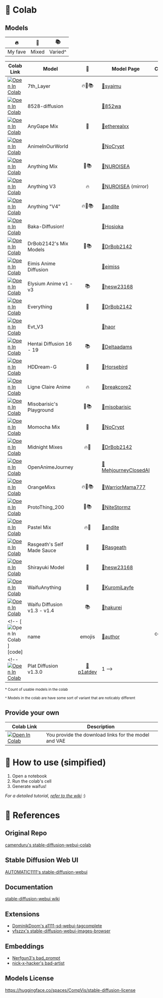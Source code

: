 # 🚀 Colab
## Models
| 🔥 | 🔁 | 📚 |
| --- | --- | --- |
| My fave | Mixed | Varied^

| Colab Link | Model | 🤔  | Model Page | Count*
| ---        | ---   | :---: | ---        | ---: |
[![Open In Colab][colab-icon]][7thl] | 7th_Layer | 🔥🔁📚 | [🤗syaimu](https://huggingface.co/syaimu/7th_Layer) | 10
[![Open In Colab][colab-icon]][8528] | 8528-diffusion | | [🤗852wa](https://huggingface.co/852wa/8528-diffusion) | 1
[![Open In Colab][colab-icon]][agmx] | AnyGape Mix | 🔁 | [🤗etherealxx](https://huggingface.co/etherealxx/anygape-mix) | 1
[![Open In Colab][colab-icon]][aiow] | AnimeInOurWorld |  | [🤗NoCrypt](https://huggingface.co/NoCrypt/animeinourworld-model) | 1
[![Open In Colab][colab-icon]][amx]  | Anything Mix | 🔁📚 | [🤗NUROISEA](https://huggingface.co/NUROISEA/anything-mix) | 7
[![Open In Colab][colab-icon]][av3]  | Anything V3 | 🔥 | [🤗NUROISEA](https://huggingface.co/NUROISEA/av3-mirror) (mirror) | 1 
[![Open In Colab][colab-icon]][av4]  | Anything "V4" | 🔥🔁📚 | [🤗andite](https://huggingface.co/andite/anything-v4.0) | 2
[![Open In Colab][colab-icon]][bd]   | Baka-Diffusion! |  | [🤗Hosioka](https://huggingface.co/Hosioka/Baka-Diffusion) | 1 
[![Open In Colab][colab-icon]][dbmx] | DrBob2142's Mix Models | 🔁📚 | [🤗DrBob2142](https://huggingface.co/DrBob2142/Mix-Models) | 12
[![Open In Colab][colab-icon]][ead]  | Eimis Anime Diffusion |  | [🤗eimiss](https://huggingface.co/eimiss/EimisAnimeDiffusion_1.0v) | 1
[![Open In Colab][colab-icon]][eam]  | Elysium Anime v1 - v3 | 📚 | [🤗hesw23168](https://huggingface.co/hesw23168/SD-Elysium-Model) | 3
[![Open In Colab][colab-icon]][evry] | Everything | 🔁 | [🤗DrBob2142](https://huggingface.co/DrBob2142/Everything) | 3
[![Open In Colab][colab-icon]][evt3] | Evt_V3 |  | [🤗haor](https://huggingface.co/haor/Evt_V3) | 1
[![Open In Colab][colab-icon]][hd]   | Hentai Diffusion 16 - 19 | 📚 | [🤗Deltaadams](https://huggingface.co/Deltaadams/HentaiDiffusion) | 4
[![Open In Colab][colab-icon]][hddg] | HDDream-G | 🔁 | [🤗Horsebird](https://huggingface.co/Horsebird/HDDream-G) | 1
[![Open In Colab][colab-icon]][lca]  | Ligne Claire Anime | 🔥 | [🤗breakcore2](https://huggingface.co/breakcore2/ligne_claire_anime_diffusion) | 1
[![Open In Colab][colab-icon]][mbp]  | Misobarisic's Playground |  🔁📚 | [🤗misobarisic](https://huggingface.co/misobarisic/playground) | 7
[![Open In Colab][colab-icon]][mcmx] | Momocha Mix | 🔁 | [🤗NoCrypt](https://huggingface.co/NoCrypt/momocha-mix) | 1
[![Open In Colab][colab-icon]][mnmx] | Midnight Mixes | 🔥🔁 | [🤗DrBob2142](https://huggingface.co/DrBob2142/Midnight_Mixes) | 3
[![Open In Colab][colab-icon]][oaj]  | OpenAnimeJourney |  | [🤗MehjourneyClosedAI](https://huggingface.co/MehjourneyClosedAI/OpenAnimeJourney) | 1
[![Open In Colab][colab-icon]][omx]  | OrangeMixs | 🔥🔁📚 | [🤗WarriorMama777](https://huggingface.co/WarriorMama777/OrangeMixs) | 23
[![Open In Colab][colab-icon]][p200] | ProtoThing_200 | 🔁📚 | [🤗NiteStormz](https://huggingface.co/NiteStormz/ProtoThing_200) | 2
[![Open In Colab][colab-icon]][ptmx] | Pastel Mix  | 🔥🔁 | [🤗andite](https://huggingface.co/andite/pastel-mix) | 1
[![Open In Colab][colab-icon]][rsms] | Rasgeath's Self Made Sauce | 🔁 | [🤗Rasgeath](https://huggingface.co/Rasgeath/self_made_sauce) | 7
[![Open In Colab][colab-icon]][sryk] | Shirayuki Model | 🔁 | [🤗hesw23168](https://huggingface.co/hesw23168/SD_Shirayuki_Model) | 1
[![Open In Colab][colab-icon]][wany] | WaifuAnything | 🔁 | [🤗KuromiLayfe](https://huggingface.co/KuromiLayfe/WaifuAnything) | 1
[![Open In Colab][colab-icon]][wd]   | Waifu Diffusion v1.3 - v1.4 | 📚 | [🤗hakurei](https://huggingface.co/hakurei/waifu-diffusion) | 4
<!-- [![Open In Colab][colab-icon]][code] | name  | emojis | [🤗author](https://huggingface.co/author/model) | count -->
<!-- [![Open In Colab][colab-icon]][pd13] | Plat Diffusion v1.3.0  | [🤗p1atdev](https://huggingface.co/p1atdev/plat-diffusion) | 1 -->

<small>* Count of usable models in the colab</small>

<small>^ Models in the colab are have some sort of variant that are noticably different</small>

## Provide your own
| Colab Link | Description
| --- | --- |
[![Open In Colab][colab-icon]][own-model] | You provide the download links for the model and VAE

# 🤔 How to use (simpified)

1. Open a notebook
2. Run the colab's cell
3. Generate waifus!

*For a detailed tutorial, [refer to the wiki](https://github.com/NUROISEA/anime-webui-colab/wiki/Getting-started)* :)

# 🧐 References

## Original Repo
[camenduru's stable-diffusion-webui-colab](https://github.com/camenduru/stable-diffusion-webui-colab)

## Stable Diffusion Web UI
[AUTOMATIC1111's stable-diffusion-webui](https://github.com/AUTOMATIC1111/stable-diffusion-webui)

## Documentation
[stable-diffusion-webui wiki](https://github.com/AUTOMATIC1111/stable-diffusion-webui/wiki)

## Extensions
- [DominikDoom's a1111-sd-webui-tagcomplete](https://github.com/DominikDoom/a1111-sd-webui-tagcomplete)
- [yfszzx's stable-diffusion-webui-images-browser](https://github.com/yfszzx/stable-diffusion-webui-images-browser)

## Embeddings
- [Nerfgun3's bad_prompt](https://huggingface.co/datasets/Nerfgun3/bad_prompt)
- [nick-x-hacker's bad-artist](https://huggingface.co/nick-x-hacker/bad-artist)

## Models License
https://huggingface.co/spaces/CompVis/stable-diffusion-license

[colab-icon]: https://colab.research.google.com/assets/colab-badge.svg

[7thl]: https://colab.research.google.com/github/NUROISEA/anime-webui-colab/blob/main/notebooks/7th_layer.ipynb
[8528]: https://colab.research.google.com/github/NUROISEA/anime-webui-colab/blob/main/notebooks/8528-diffusion.ipynb
[agmx]: https://colab.research.google.com/github/NUROISEA/anime-webui-colab/blob/main/notebooks/any_gape_mix.ipynb
[aiow]: https://colab.research.google.com/github/NUROISEA/anime-webui-colab/blob/main/notebooks/animeinourworld.ipynb
[amx]:  https://colab.research.google.com/github/NUROISEA/anime-webui-colab/blob/main/notebooks/anything_mix.ipynb
[av3]:  https://colab.research.google.com/github/NUROISEA/anime-webui-colab/blob/main/notebooks/anything_v3.ipynb
[av4]:  https://colab.research.google.com/github/NUROISEA/anime-webui-colab/blob/main/notebooks/anything_v4.ipynb
[bd]:   https://colab.research.google.com/github/NUROISEA/anime-webui-colab/blob/main/notebooks/baka_diffusion.ipynb
[dbmx]: https://colab.research.google.com/github/NUROISEA/anime-webui-colab/blob/main/notebooks/drbob2142_mix_models.ipynb
[ead]:  https://colab.research.google.com/github/NUROISEA/anime-webui-colab/blob/main/notebooks/eimis_anime_diffusion.ipynb
[eam]:  https://colab.research.google.com/github/NUROISEA/anime-webui-colab/blob/main/notebooks/elysium_anime.ipynb
[evry]: https://colab.research.google.com/github/NUROISEA/anime-webui-colab/blob/main/notebooks/everything.ipynb
[evt3]: https://colab.research.google.com/github/NUROISEA/anime-webui-colab/blob/main/notebooks/evt_v3.ipynb
[hd]:   https://colab.research.google.com/github/NUROISEA/anime-webui-colab/blob/main/notebooks/hentai_diffusion.ipynb
[hddg]: https://colab.research.google.com/github/NUROISEA/anime-webui-colab/blob/main/notebooks/hddream_g.ipynb
[lca]:  https://colab.research.google.com/github/NUROISEA/anime-webui-colab/blob/main/notebooks/ligne_claire_anime_diffusion.ipynb
[mbp]:  https://colab.research.google.com/github/NUROISEA/anime-webui-colab/blob/main/notebooks/misobarisic_playground.ipynb
[mcmx]: https://colab.research.google.com/github/NUROISEA/anime-webui-colab/blob/main/notebooks/momocha_mix.ipynb
[mnmx]: https://colab.research.google.com/github/NUROISEA/anime-webui-colab/blob/main/notebooks/midnight_mixes.ipynb
[oaj]:  https://colab.research.google.com/github/NUROISEA/anime-webui-colab/blob/main/notebooks/open_anime_journey.ipynb
[omx]:  https://colab.research.google.com/github/NUROISEA/anime-webui-colab/blob/main/notebooks/orange_mixs.ipynb
[p200]: https://colab.research.google.com/github/NUROISEA/anime-webui-colab/blob/main/notebooks/protothing_200.ipynb
[pd13]: https://colab.research.google.com/github/NUROISEA/anime-webui-colab/blob/main/notebooks/plat-diffusion.ipynb
[ptmx]: https://colab.research.google.com/github/NUROISEA/anime-webui-colab/blob/main/notebooks/pastel_mix.ipynb
[rsms]: https://colab.research.google.com/github/NUROISEA/anime-webui-colab/blob/main/notebooks/rasgeath_self_made_sauce.ipynb
[sryk]: https://colab.research.google.com/github/NUROISEA/anime-webui-colab/blob/main/notebooks/shirayuki_model.ipynb
[wany]: https://colab.research.google.com/github/NUROISEA/anime-webui-colab/blob/main/notebooks/waifuanything.ipynb
[wd]:   https://colab.research.google.com/github/NUROISEA/anime-webui-colab/blob/main/notebooks/waifu_diffusion.ipynb

[own-model]: https://colab.research.google.com/github/NUROISEA/anime-webui-colab/blob/main/notebooks/provide_your_own_models.ipynb
